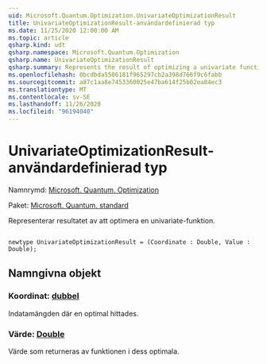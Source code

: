 ```yaml
---
uid: Microsoft.Quantum.Optimization.UnivariateOptimizationResult
title: UnivariateOptimizationResult-användardefinierad typ
ms.date: 11/25/2020 12:00:00 AM
ms.topic: article
qsharp.kind: udt
qsharp.namespace: Microsoft.Quantum.Optimization
qsharp.name: UnivariateOptimizationResult
qsharp.summary: Represents the result of optimizing a univariate function.
ms.openlocfilehash: 0bcdbda5586181f965297cb2a398d766f9c6fabb
ms.sourcegitcommit: a87c1aa8e7453360025e47ba614f25b02ea84ec3
ms.translationtype: MT
ms.contentlocale: sv-SE
ms.lasthandoff: 11/26/2020
ms.locfileid: "96194040"
---
```

# <a name="univariateoptimizationresult-user-defined-type"></a>UnivariateOptimizationResult-användardefinierad typ

Namnrymd: [Microsoft. Quantum. Optimization](xref:Microsoft.Quantum.Optimization)

Paket: [Microsoft. Quantum. standard](https://nuget.org/packages/Microsoft.Quantum.Standard)


Representerar resultatet av att optimera en univariate-funktion.

```qsharp

newtype UnivariateOptimizationResult = (Coordinate : Double, Value : Double);
```



## <a name="named-items"></a>Namngivna objekt

### <a name="coordinate--double"></a>Koordinat: [dubbel](xref:microsoft.quantum.lang-ref.double)

Indatamängden där en optimal hittades.
### <a name="value--double"></a>Värde: [Double](xref:microsoft.quantum.lang-ref.double)

Värde som returneras av funktionen i dess optimala.
